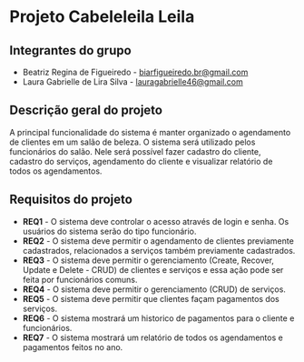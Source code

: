 # Projeto Cabeleleila Leila 

## Integrantes do grupo 

 * Beatriz Regina de Figueiredo - biarfigueiredo.br@gmail.com
 * Laura Gabrielle de Lira Silva - lauragabrielle46@gmail.com

## Descrição geral do projeto 

A principal funcionalidade do sistema é manter organizado o agendamento de clientes em um salão de beleza. O sistema será utilizado pelos funcionários do salão. Nele será possível fazer cadastro do cliente, cadastro do serviços, agendamento do cliente e visualizar relatório de todos os agendamentos.   

## Requisitos do projeto

* **REQ1** - O sistema deve controlar o acesso através de login e senha. Os usuários do sistema serão do tipo funcionário.
* **REQ2** - O sistema deve permitir o agendamento de clientes previamente cadastrados, relacionados a serviços também previamente cadastrados.
* **REQ3** - O sistema deve permitir o gerenciamento (Create, Recover, Update e Delete - CRUD) de clientes e serviços e essa ação pode ser feita por funcionários comuns.
* **REQ4** - O sistema deve permitir o gerenciamento (CRUD) de serviços.
* **REQ5** - O sistema deve permitir que clientes façam pagamentos dos serviços.
* **REQ6** - O sistema mostrará um historico de pagamentos para o cliente e funcionários.
* **REQ7** - O sistema mostrará um relatório de todos os agendamentos e pagamentos feitos no ano.

